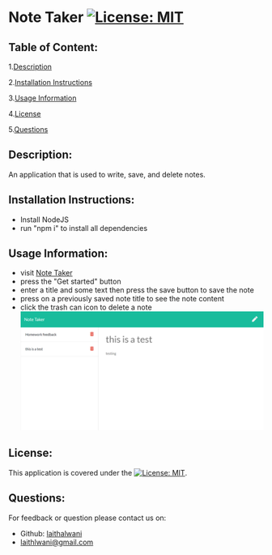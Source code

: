# Note Taker           [![License: MIT](https://img.shields.io/badge/License-MIT-yellow.svg)](https://opensource.org/licenses/MIT) 

## Table of Content:
1.[Description](#Description)

2.[Installation Instructions](#Installation-Instructions)

3.[Usage Information](#Usage-Information)

4.[License](#License)

5.[Questions](#Questions)


## Description:
An application that is  used to write, save, and delete notes.

## Installation Instructions:
* Install NodeJS
* run "npm i" to install all dependencies

## Usage Information:
* visit [Note Taker](https://note-taker-74857.herokuapp.com/) 
* press the "Get started" button 
* enter a title and some text then press the save button to save the note
* press on a previously saved note title to see the note content 
* click the trash can icon to delete a note
![](./public/assets/images/noteTaker.png)

## License:
This application is covered under the [![License: MIT](https://img.shields.io/badge/License-MIT-yellow.svg)](https://opensource.org/licenses/MIT).    

## Questions:
For feedback or question please contact us on:
* Github: [laithalwani](https://github.com/laithalwani)
* laithlwani@gmail.com